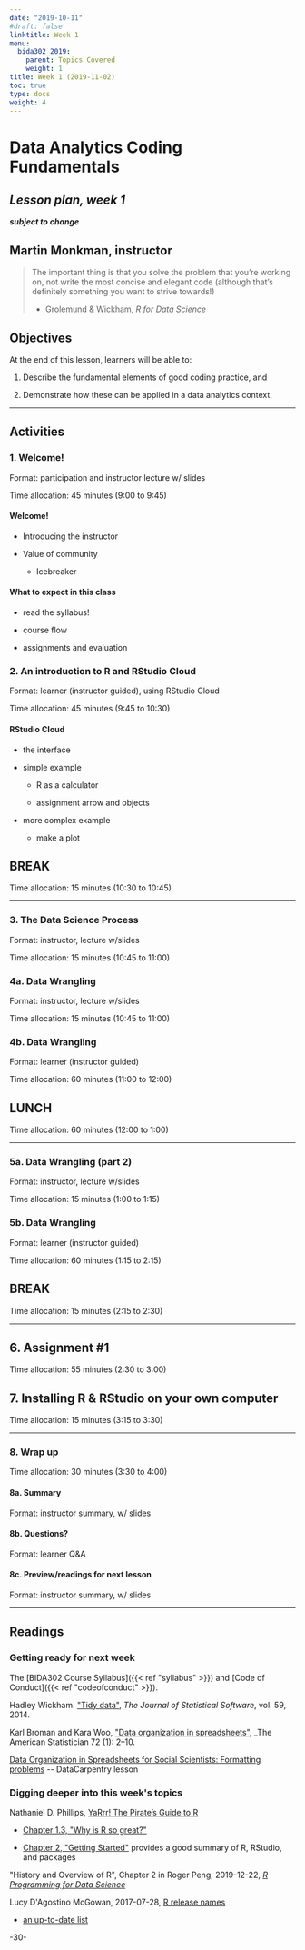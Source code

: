 ```yaml
---
date: "2019-10-11"
#draft: false
linktitle: Week 1
menu:
  bida302_2019:
    parent: Topics Covered
    weight: 1
title: Week 1 (2019-11-02)
toc: true
type: docs
weight: 4
---
```



# Data Analytics Coding Fundamentals

## _Lesson plan, week 1_

**_subject to change_**


## Martin Monkman, instructor


> The important thing is that you solve the problem that you’re working on, not write the most concise and elegant code (although that’s definitely something you want to strive towards!)
> - Grolemund & Wickham, _R for Data Science_



## Objectives

At the end of this lesson, learners will be able to:

1. Describe the fundamental elements of good coding practice, and 

2. Demonstrate how these can be applied in a data analytics context.


***

## Activities



### 1. Welcome!

Format: participation and instructor lecture w/ slides

Time allocation: 45 minutes (9:00 to 9:45)


#### Welcome!

* Introducing the instructor

* Value of community 

  - Icebreaker
  


#### What to expect in this class

* read the syllabus!

* course flow

* assignments and evaluation



### 2. An introduction to R and RStudio Cloud

Format: learner (instructor guided), using RStudio Cloud

Time allocation: 45 minutes (9:45 to 10:30)

#### RStudio Cloud

* the interface

* simple example

  - R as a calculator
  
  - assignment arrow and objects

* more complex example

  - make a plot


## BREAK

Time allocation: 15 minutes (10:30 to 10:45)

***

### 3. The Data Science Process

Format: instructor, lecture w/slides

Time allocation: 15 minutes (10:45 to 11:00)


### 4a. Data Wrangling

Format: instructor, lecture w/slides

Time allocation: 15 minutes (10:45 to 11:00)


### 4b. Data Wrangling

Format: learner (instructor guided)

Time allocation: 60 minutes (11:00 to 12:00)


## LUNCH

Time allocation: 60 minutes (12:00 to 1:00)

***

### 5a. Data Wrangling (part 2)

Format: instructor, lecture w/slides

Time allocation: 15 minutes (1:00 to 1:15)

### 5b. Data Wrangling

Format: learner (instructor guided)

Time allocation: 60 minutes (1:15 to 2:15)




## BREAK

Time allocation: 15 minutes (2:15 to 2:30)


***

## 6. Assignment #1

Time allocation: 55 minutes (2:30 to 3:00)


## 7. Installing R & RStudio on your own computer

Time allocation: 15 minutes (3:15 to 3:30)

***


### 8. Wrap up

Time allocation: 30 minutes (3:30 to 4:00)

#### 8a. Summary

Format: instructor summary, w/ slides

#### 8b. Questions?

Format: learner Q&A

#### 8c. Preview/readings for next lesson

Format: instructor summary, w/ slides




***

## Readings 

### Getting ready for next week

The [BIDA302 Course Syllabus]({{< ref "syllabus" >}}) and [Code of Conduct]({{< ref "codeofconduct" >}}).

Hadley Wickham. ["Tidy data"](https://vita.had.co.nz/papers/tidy-data.html), _The Journal of Statistical Software_, vol. 59, 2014.

Karl Broman and Kara Woo, ["Data organization in spreadsheets"](https://doi.org/10.1080/00031305.2017.1375989), _The American Statistician 72 (1): 2–10.

[Data Organization in Spreadsheets for Social Scientists: Formatting problems](https://datacarpentry.org/spreadsheets-socialsci/02-common-mistakes/index.html) -- DataCarpentry lesson


### Digging deeper into this week's topics

Nathaniel D. Phillips, [YaRrr! The Pirate’s Guide to R](https://bookdown.org/ndphillips/YaRrr/) 

- [Chapter 1.3, "Why is R so great?"](https://bookdown.org/ndphillips/YaRrr/why-is-r-so-great.html)

- [Chapter 2, "Getting Started"](https://bookdown.org/ndphillips/YaRrr/started.html) provides a good summary of R, RStudio, and packages

"History and Overview of R", Chapter 2 in Roger Peng, 2019-12-22, [_R Programming for Data Science_](https://bookdown.org/rdpeng/rprogdatascience/history-and-overview-of-r.html)

Lucy D'Agostino McGowan, 2017-07-28, [R release names](https://livefreeordichotomize.com/2017/09/28/r-release-names/)

- [an up-to-date list](https://bookdown.org/martin_monkman/DataScienceResources_book/using-r.html#r-release-names)



-30-